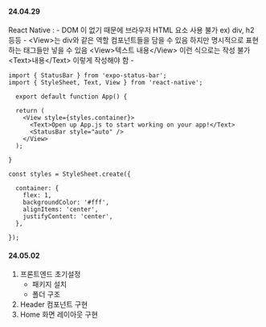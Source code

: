 
#### 24.04.29
React Native : 
	- DOM 이 없기 때문에 브라우저 HTML 요소 사용 불가
	  ex) div, h2 등등
	- \<View\>는 div와 같은 역할 컴포넌트들을 담을 수 있음
	  하지만 명시적으로 표현하는 태그들만 넣을 수 있음
	  \<View\>텍스트 내용\</View\> 이런 식으로는 작성 불가
	  \<Text\>내용\</Text\> 이렇게 작성해야 함
	- 
```react
import { StatusBar } from 'expo-status-bar';
import { StyleSheet, Text, View } from 'react-native';

  export default function App() {

  return (
    <View style={styles.container}>
      <Text>Open up App.js to start working on your app!</Text>
      <StatusBar style="auto" />
    </View>
  );

}

const styles = StyleSheet.create({

  container: {
    flex: 1,
    backgroundColor: '#fff',
    alignItems: 'center',
    justifyContent: 'center',
  },
  
});
```
#### 24.05.02
1. 프론트엔드 초기설정
	- 패키지 설치
	- 폴더 구조
2. Header 컴포넌트 구현
3. Home 화면 레이아웃 구현
